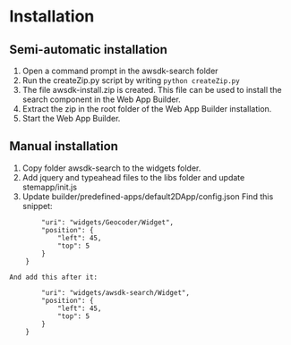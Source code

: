 # Installation

## Semi-automatic installation
1. Open a command prompt in the awsdk-search folder
2. Run the createZip.py script by writing
```python createZip.py```
3. The file awsdk-install.zip is created. This file can be used to install the search component in the Web App Builder.
4. Extract the zip in the root folder of the Web App Builder installation.
5. Start the Web App Builder.


## Manual installation
1. Copy folder awsdk-search to the widgets folder.
2. Add jquery and typeahead files to the libs folder and update stemapp/init.js
3. Update builder/predefined-apps/default2DApp/config.json
    Find this snippet: 
```    {
        "uri": "widgets/Geocoder/Widget",
        "position": {
            "left": 45,
            "top": 5
        }
    }
```
    And add this after it: 
```    {
        "uri": "widgets/awsdk-search/Widget",
        "position": {
            "left": 45,
            "top": 5
        }
    }
```

